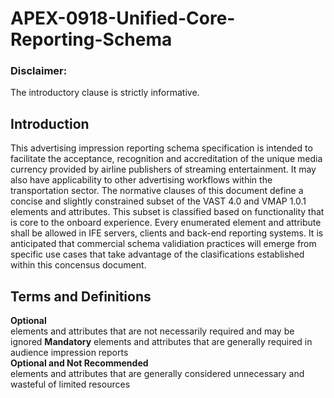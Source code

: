 # APEX-0918-Unified-Core-Reporting-Schema
### Disclaimer:  
The introductory clause is strictly informative. 

## Introduction 
This advertising impression reporting schema specification is intended to facilitate the acceptance, recognition and accreditation of the unique media currency provided by airline publishers of streaming entertainment. It may also have applicability to other advertising workflows within the transportation sector.
The normative clauses of this document define a concise and slightly constrained subset of the VAST 4.0 and VMAP 1.0.1 elements and attributes. This subset is classified based on functionality that is core to the onboard experience. Every enumerated element and attribute shall be allowed in IFE servers, clients and back-end reporting systems. It is anticipated that commercial schema validiation practices will emerge from specific use cases that take advantage of the clasifications established within this concensus document.

## Terms and Definitions  
**Optional**  
elements and attributes that are not necessarily required and may be ignored
**Mandatory**
elements and attributes that are generally required in audience impression reports  
**Optional and Not Recommended**  
elements and attributes that are generally considered unnecessary and wasteful of limited resources  
